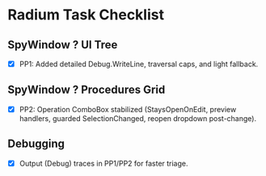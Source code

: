 # Radium Task Checklist

## SpyWindow ? UI Tree
- [x] PP1: Added detailed Debug.WriteLine, traversal caps, and light fallback.

## SpyWindow ? Procedures Grid
- [x] PP2: Operation ComboBox stabilized (StaysOpenOnEdit, preview handlers, guarded SelectionChanged, reopen dropdown post-change).

## Debugging
- [x] Output (Debug) traces in PP1/PP2 for faster triage.
